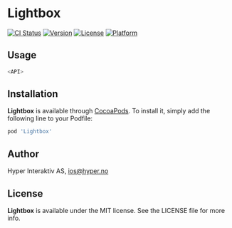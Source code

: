 # Lightbox

[![CI Status](http://img.shields.io/travis/hyperoslo/Lightbox.svg?style=flat)](https://travis-ci.org/hyperoslo/Lightbox)
[![Version](https://img.shields.io/cocoapods/v/Lightbox.svg?style=flat)](http://cocoadocs.org/docsets/Lightbox)
[![License](https://img.shields.io/cocoapods/l/Lightbox.svg?style=flat)](http://cocoadocs.org/docsets/Lightbox)
[![Platform](https://img.shields.io/cocoapods/p/Lightbox.svg?style=flat)](http://cocoadocs.org/docsets/Lightbox)

## Usage

```swift
<API>
```

## Installation

**Lightbox** is available through [CocoaPods](http://cocoapods.org). To install
it, simply add the following line to your Podfile:

```ruby
pod 'Lightbox'
```

## Author

Hyper Interaktiv AS, ios@hyper.no

## License

**Lightbox** is available under the MIT license. See the LICENSE file for more info.
